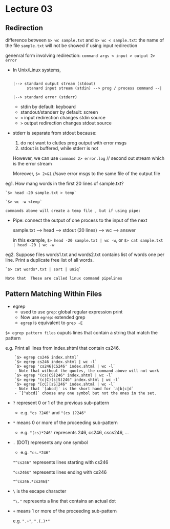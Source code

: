 # Lecture 03

## Redirection
difference between `$> wc sample.txt` and `$> wc < sample.txt`: 
	the name of the file `sample.txt` will not be showed if using input redirection

genenral form involving redirection: `command args < input > output 2> error`

* In Unix/Linux systems,

	```
																														    |--> standard output stream (stdout)
		  stanard input stream (stdin) --> prog / process command --| 
																														    |--> standard error (stderr)
	```

	* stdin by default: keyboard
	* standout/standerr by default: screen
	* `<` input redirection changes stdin source 
	* `>` output redirection changes stdout source

* stderr is separate from stdout because: 
	1. do not want to clutles prog output with error msgs
	2. stdout is buffered, while stderr is not
	
	However, we can use `command 2> error.log` // second out stream which is the error stream

	Moreover, `$> 2>&1` //save error msgs to the same file of the output file

eg1. How mang words in the first 20 lines of sample.txt?

	`$> head -20 sample.txt > temp`

	`$> wc -w <temp`

	commands above will create a temp file , but if using pipe:

* Pipe: connect the output of one process to the input of the next

	sample.txt -->	head  --> stdout (20 lines) --> wc --> answer

	in this example, `$> head -20 sample.txt | wc -w`, or `$> cat sample.txt | head -20 | wc -w`

eg2. Suppose files words1.txt and words2.txt contains list of words one per line.
Print a duplicate free list of all words.

	`$> cat words*.txt | sort | uniq`
	
	Note that  These are called linux command pipelines

## Pattern Matching Within Files
* egrep
	- used to use `grep`: global regular expression print
	- Now use `egrep`: extended grep
	- `egrep` is equivalent to `grep -E`

`$> egrep pattern files` ouputs lines that contain a string that match the pattern

e.g. Print all lines from index.shtml that contain cs246.
			
```
	`$> egrep cs246 index.shtml`
	`$> egrep cs246 index.shtml | wc -l`
	`$> egrep 'cs246|CS246' index.shtml | wc -l`
	- Note that without the quotes, the command above will not work
	`$> egrep "(cs|CS)246" index.shtml | wc -l`
	`$> egrep "(c|C)(s|S)246" index.shtml | wc -l`
	`$> egrep "[cC][sS]246" index.shtml | wc -l`
	- Note that `[abcd]` is the short hand for `a|b|c|d`
	- `[^abcd]` choose any one symbol but not the ones in the set.
```

* `?` represent 0 or 1 of the previous sub-pattern
	- e.g. `"cs ?246"` and `"(cs )?246"`

* `*` means 0 or more of the proceeding sub-pattern
	- e.g. `"(cs)*246"` represents 246, cs246, cscs246, ...

* `.` (DOT) represents any one symbol
	- e.g. 
	`"cs.*246"`

	`"^cs246"` represents lines starting with cs246

	`"cs246$"` represents lines ending with cs246

	`"^cs246.*cs246$"`

* `\` is the escape character

	`"\."` represents a line that contains an actual dot

* `+` means 1 or more of the proceeding sub-pattern

	e.g. `".+"`, `".(.)*"`

